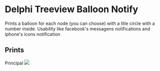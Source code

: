 # Delphi Treeview Balloon Notify
Prints a balloon for each node (you can choose) with a litle circle with a number inside. Usability like facebook's messagens notifications and iphone's icons notification

## Prints
  Principal
  ![](https://github.com/ricardotondello/delphi_treeview_balloon_notify/blob/master/imagens/imagem1.png)

